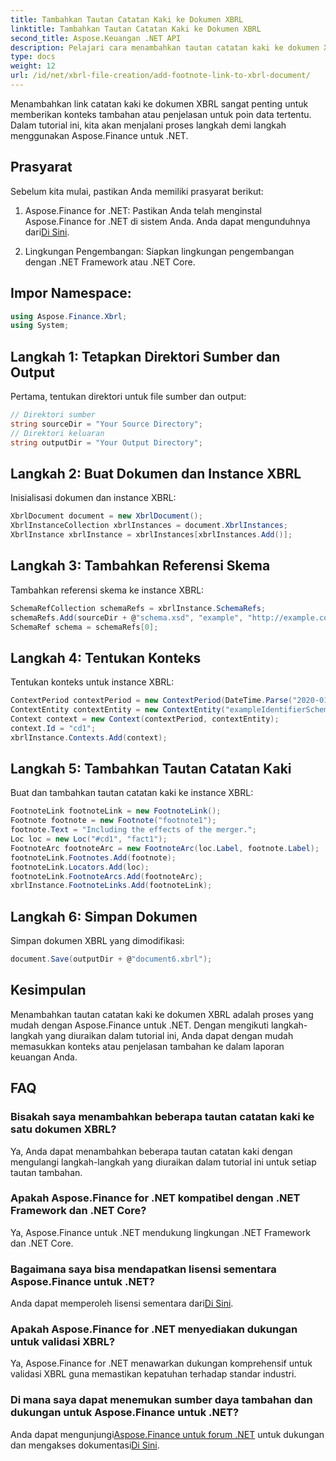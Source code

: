 ```yaml
---
title: Tambahkan Tautan Catatan Kaki ke Dokumen XBRL
linktitle: Tambahkan Tautan Catatan Kaki ke Dokumen XBRL
second_title: Aspose.Keuangan .NET API
description: Pelajari cara menambahkan tautan catatan kaki ke dokumen XBRL menggunakan Aspose.Finance untuk .NET. Sempurnakan laporan keuangan dengan konteks tambahan dengan mudah.
type: docs
weight: 12
url: /id/net/xbrl-file-creation/add-footnote-link-to-xbrl-document/
---
```

Menambahkan link catatan kaki ke dokumen XBRL sangat penting untuk memberikan konteks tambahan atau penjelasan untuk poin data tertentu. Dalam tutorial ini, kita akan menjalani proses langkah demi langkah menggunakan Aspose.Finance untuk .NET.
## Prasyarat
Sebelum kita mulai, pastikan Anda memiliki prasyarat berikut:
1.  Aspose.Finance for .NET: Pastikan Anda telah menginstal Aspose.Finance for .NET di sistem Anda. Anda dapat mengunduhnya dari[Di Sini](https://releases.aspose.com/finance/net/).
  
2. Lingkungan Pengembangan: Siapkan lingkungan pengembangan dengan .NET Framework atau .NET Core.
## Impor Namespace:
```csharp
using Aspose.Finance.Xbrl;
using System;
```
## Langkah 1: Tetapkan Direktori Sumber dan Output
Pertama, tentukan direktori untuk file sumber dan output:
```csharp
// Direktori sumber
string sourceDir = "Your Source Directory";
// Direktori keluaran
string outputDir = "Your Output Directory";
```
## Langkah 2: Buat Dokumen dan Instance XBRL
Inisialisasi dokumen dan instance XBRL:
```csharp
XbrlDocument document = new XbrlDocument();
XbrlInstanceCollection xbrlInstances = document.XbrlInstances;
XbrlInstance xbrlInstance = xbrlInstances[xbrlInstances.Add()];
```
## Langkah 3: Tambahkan Referensi Skema
Tambahkan referensi skema ke instance XBRL:
```csharp
SchemaRefCollection schemaRefs = xbrlInstance.SchemaRefs;
schemaRefs.Add(sourceDir + @"schema.xsd", "example", "http://example.com/xbrl/taxonomy");
SchemaRef schema = schemaRefs[0];
```
## Langkah 4: Tentukan Konteks
Tentukan konteks untuk instance XBRL:
```csharp
ContextPeriod contextPeriod = new ContextPeriod(DateTime.Parse("2020-01-01"), DateTime.Parse("2020-02-10"));
ContextEntity contextEntity = new ContextEntity("exampleIdentifierScheme", "exampleIdentifier");
Context context = new Context(contextPeriod, contextEntity);
context.Id = "cd1";
xbrlInstance.Contexts.Add(context);
```
## Langkah 5: Tambahkan Tautan Catatan Kaki
Buat dan tambahkan tautan catatan kaki ke instance XBRL:
```csharp
FootnoteLink footnoteLink = new FootnoteLink();
Footnote footnote = new Footnote("footnote1");
footnote.Text = "Including the effects of the merger.";
Loc loc = new Loc("#cd1", "fact1");
FootnoteArc footnoteArc = new FootnoteArc(loc.Label, footnote.Label);
footnoteLink.Footnotes.Add(footnote);
footnoteLink.Locators.Add(loc);
footnoteLink.FootnoteArcs.Add(footnoteArc);
xbrlInstance.FootnoteLinks.Add(footnoteLink);
```
## Langkah 6: Simpan Dokumen
Simpan dokumen XBRL yang dimodifikasi:
```csharp
document.Save(outputDir + @"document6.xbrl");
```

## Kesimpulan
Menambahkan tautan catatan kaki ke dokumen XBRL adalah proses yang mudah dengan Aspose.Finance untuk .NET. Dengan mengikuti langkah-langkah yang diuraikan dalam tutorial ini, Anda dapat dengan mudah memasukkan konteks atau penjelasan tambahan ke dalam laporan keuangan Anda.
## FAQ
### Bisakah saya menambahkan beberapa tautan catatan kaki ke satu dokumen XBRL?
Ya, Anda dapat menambahkan beberapa tautan catatan kaki dengan mengulangi langkah-langkah yang diuraikan dalam tutorial ini untuk setiap tautan tambahan.
### Apakah Aspose.Finance for .NET kompatibel dengan .NET Framework dan .NET Core?
Ya, Aspose.Finance untuk .NET mendukung lingkungan .NET Framework dan .NET Core.
### Bagaimana saya bisa mendapatkan lisensi sementara Aspose.Finance untuk .NET?
 Anda dapat memperoleh lisensi sementara dari[Di Sini](https://purchase.aspose.com/temporary-license/).
### Apakah Aspose.Finance for .NET menyediakan dukungan untuk validasi XBRL?
Ya, Aspose.Finance for .NET menawarkan dukungan komprehensif untuk validasi XBRL guna memastikan kepatuhan terhadap standar industri.
### Di mana saya dapat menemukan sumber daya tambahan dan dukungan untuk Aspose.Finance untuk .NET?
 Anda dapat mengunjungi[Aspose.Finance untuk forum .NET](https://forum.aspose.com/c/finance/43) untuk dukungan dan mengakses dokumentasi[Di Sini](https://reference.aspose.com/finance/net/).